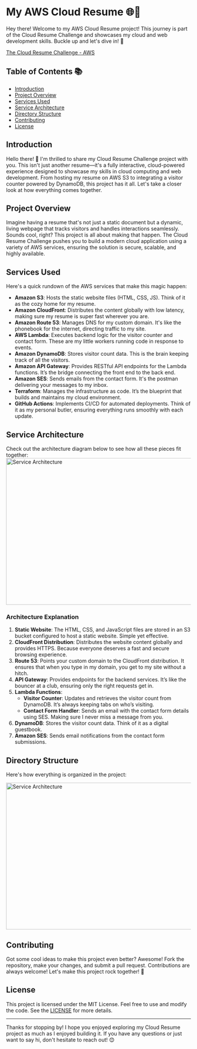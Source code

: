 # My AWS Cloud Resume 🌐📄

Hey there! Welcome to my AWS Cloud Resume project! This journey is part of the Cloud Resume Challenge and showcases my cloud and web development skills. Buckle up and let's dive in! 🚀

[The Cloud Resume Challenge - AWS](https://cloudresumechallenge.dev/docs/the-challenge/aws/)

## Table of Contents 📚

- [Introduction](#introduction)
- [Project Overview](#project-overview)
- [Services Used](#services-used)
- [Service Architecture](#service-architecture)
- [Directory Structure](#directory-structure)
- [Contributing](#contributing)
- [License](#license)

## Introduction

Hello there! 👋 I'm thrilled to share my Cloud Resume Challenge project with you. This isn't just another resume—it's a fully interactive, cloud-powered experience designed to showcase my skills in cloud computing and web development. From hosting my resume on AWS S3 to integrating a visitor counter powered by DynamoDB, this project has it all. Let's take a closer look at how everything comes together.

## Project Overview

Imagine having a resume that's not just a static document but a dynamic, living webpage that tracks visitors and handles interactions seamlessly. Sounds cool, right? This project is all about making that happen. The Cloud Resume Challenge pushes you to build a modern cloud application using a variety of AWS services, ensuring the solution is secure, scalable, and highly available.

## Services Used

Here's a quick rundown of the AWS services that make this magic happen:

- **Amazon S3**: Hosts the static website files (HTML, CSS, JS). Think of it as the cozy home for my resume.
- **Amazon CloudFront**: Distributes the content globally with low latency, making sure my resume is super fast wherever you are.
- **Amazon Route 53**: Manages DNS for my custom domain. It's like the phonebook for the internet, directing traffic to my site.
- **AWS Lambda**: Executes backend logic for the visitor counter and contact form. These are my little workers running code in response to events.
- **Amazon DynamoDB**: Stores visitor count data. This is the brain keeping track of all the visitors.
- **Amazon API Gateway**: Provides RESTful API endpoints for the Lambda functions. It’s the bridge connecting the front end to the back end.
- **Amazon SES**: Sends emails from the contact form. It's the postman delivering your messages to my inbox.
- **Terraform**: Manages the infrastructure as code. It’s the blueprint that builds and maintains my cloud environment.
- **GitHub Actions**: Implements CI/CD for automated deployments. Think of it as my personal butler, ensuring everything runs smoothly with each update.

## Service Architecture

Check out the architecture diagram below to see how all these pieces fit together:
<img src="https://github.com/dadadei/yuan-aws-website/assets/49823349/94b6b3db-fc97-4822-bbc9-53099a00678a" alt="Service Architecture" width="600" height="400">


### Architecture Explanation

1. **Static Website**: The HTML, CSS, and JavaScript files are stored in an S3 bucket configured to host a static website. Simple yet effective.
2. **CloudFront Distribution**: Distributes the website content globally and provides HTTPS. Because everyone deserves a fast and secure browsing experience.
3. **Route 53**: Points your custom domain to the CloudFront distribution. It ensures that when you type in my domain, you get to my site without a hitch.
4. **API Gateway**: Provides endpoints for the backend services. It’s like the bouncer at a club, ensuring only the right requests get in.
5. **Lambda Functions**:
    - **Visitor Counter**: Updates and retrieves the visitor count from DynamoDB. It’s always keeping tabs on who’s visiting.
    - **Contact Form Handler**: Sends an email with the contact form details using SES. Making sure I never miss a message from you.
6. **DynamoDB**: Stores the visitor count data. Think of it as a digital guestbook.
7. **Amazon SES**: Sends email notifications from the contact form submissions.

## Directory Structure

Here's how everything is organized in the project:

<img src="https://github.com/dadadei/yuan-aws-website/assets/49823349/ed5896c5-510c-45f6-aed0-4edd19cecdc2" alt="Service Architecture" width="600" height="400">


## Contributing

Got some cool ideas to make this project even better? Awesome! Fork the repository, make your changes, and submit a pull request. Contributions are always welcome! Let's make this project rock together! 🎉

## License

This project is licensed under the MIT License. Feel free to use and modify the code. See the [LICENSE](https://opensource.org/license/mit) for more details.

---

Thanks for stopping by! I hope you enjoyed exploring my Cloud Resume project as much as I enjoyed building it. If you have any questions or just want to say hi, don't hesitate to reach out! 😊

